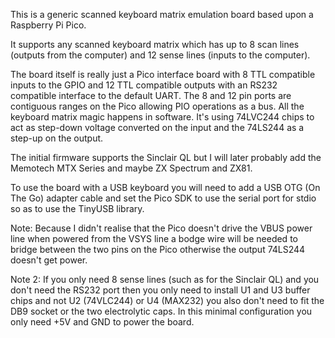 This is a generic scanned keyboard matrix emulation board based upon a Raspberry Pi Pico.



It supports any scanned keyboard matrix which has up to 8 scan lines (outputs from the computer) and 12 sense lines (inputs to the computer).



The board itself is really just a Pico interface board with 8 TTL compatible inputs to the GPIO and 12 TTL compatible outputs with an RS232 compatible interface to the default UART. The 8 and 12 pin ports are contiguous ranges on the Pico allowing PIO operations as a bus. All the keyboard matrix magic happens in software. It's using 74LVC244 chips to act as step-down voltage converted on the input and the 74LS244 as a step-up on the output.

The initial firmware supports the Sinclair QL but I will later probably add the Memotech MTX Series and maybe ZX Spectrum and ZX81.



To use the board with a USB keyboard you will need to add a USB OTG (On The Go) adapter cable and set the Pico SDK to use the serial port for stdio so as to use the TinyUSB library.



Note: Because I didn't realise that the Pico doesn't drive the VBUS power line when powered from the VSYS line a bodge wire will be needed to bridge between the two pins on the Pico otherwise the output 74LS244 doesn't get power.

Note 2: If you only need 8 sense lines (such as for the Sinclair QL) and you don't need the RS232 port then you only need to install U1 and U3 buffer chips and not U2 (74VLC244) or U4 (MAX232) you also don't need to fit the DB9 socket or the two electrolytic caps. In this minimal configuration you only need +5V and GND to power the board.

